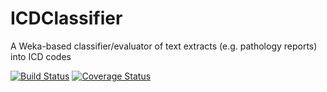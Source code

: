 # ICDClassifier
A Weka-based classifier/evaluator of text extracts (e.g. pathology reports) into ICD codes

[![Build Status](https://travis-ci.org/michelole/ICDClassifier.svg?branch=master)](https://travis-ci.org/michelole/ICDClassifier)
[![Coverage Status](https://coveralls.io/repos/github/michelole/ICDClassifier/badge.svg?branch=master)](https://coveralls.io/github/michelole/ICDClassifier?branch=master)